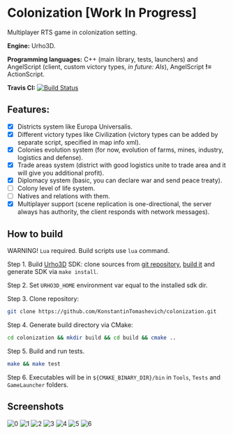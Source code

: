 # Colonization [Work In Progress]
Multiplayer RTS game in colonization setting.

**Engine:** Urho3D.

**Programming languages:** C++ (main library, tests, launchers) and AngelScript (client, custom victory types, *in future: AIs*), AngelScript **!=** ActionScript.

**Travis CI:** [![Build Status](https://travis-ci.org/KonstantinTomashevich/colonization.svg?branch=master)](https://travis-ci.org/KonstantinTomashevich/colonization)

## Features:
- [x] Districts system like Europa Universalis.
- [x] Different victory types like Civilization (victory types can be added by separate script, specified in map info xml).
- [x] Colonies evolution system (for now, evolution of farms, mines, industry, logistics and defense).
- [x] Trade areas system (district with good logistics unite to trade area and it will give you additional profit).
- [x] Diplomacy system (basic, you can declare war and send peace treaty).
- [ ] Colony level of life system.
- [ ] Natives and relations with them.
- [x] Multiplayer support (scene replication is one-directional, the server always has authority, the client responds with network messages).

## How to build
WARNING! `Lua` required. Build scripts use `lua` command.

Step 1. Build [Urho3D](https://urho3d.github.io) SDK: clone sources from [git repository](https://github.com/Urho3D/Urho3D), [build it](https://urho3d.github.io/documentation/HEAD/_building.html) and generate SDK via `make install`.

Step 2. Set `URHO3D_HOME` environment var equal to the installed sdk dir.

Step 3. Clone repository:
```bash
git clone https://github.com/KonstantinTomashevich/colonization.git
```
Step 4. Generate build directory via CMake:
```bash
cd colonization && mkdir build && cd build && cmake ..
```
Step 5. Build and run tests.
```bash
make && make test
```
Step 6. Executables will be in `${CMAKE_BINARY_DIR}/bin` in `Tools`, `Tests` and `GameLauncher` folders.

## Screenshots
![0](https://s12.postimg.org/4ipmrhf25/image.png)
![1](https://s12.postimg.org/drrt1lny5/image.png)
![2](https://s12.postimg.org/fxm3w3rel/image.png)
![3](https://s12.postimg.org/dhovvzypp/image.png)
![4](https://s12.postimg.org/lbphhe6il/image.png)
![5](https://s12.postimg.org/ade7z7hx9/image.png)
![6](https://s12.postimg.org/8zml3winx/image.png)
